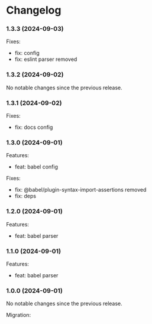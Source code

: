 # Changelog

### 1.3.3 (2024-09-03)

Fixes:

-   fix: config
-   fix: eslint parser removed

### 1.3.2 (2024-09-02)

No notable changes since the previous release.

### 1.3.1 (2024-09-02)

Fixes:

-   fix: docs config

### 1.3.0 (2024-09-01)

Features:

-   feat: babel config

Fixes:

-   fix: @babel/plugin-syntax-import-assertions removed
-   fix: deps

### 1.2.0 (2024-09-01)

Features:

-   feat: babel parser

### 1.1.0 (2024-09-01)

Features:

-   feat: babel parser

### 1.0.0 (2024-09-01)

No notable changes since the previous release.

Migration:
